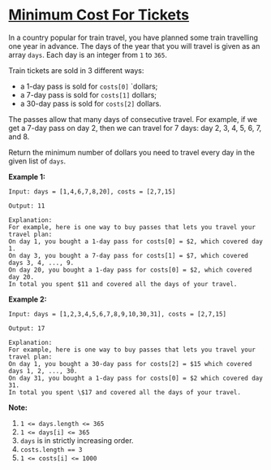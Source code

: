 # [Minimum Cost For Tickets](https://leetcode.com/explore/challenge/card/august-leetcoding-challenge/552/week-4-august-22nd-august-28th/3436/)

In a country popular for train travel, you have planned some train travelling one year in advance. The days of the year that you will travel is given as an array `days`. Each day is an integer from `1` to `365`.

Train tickets are sold in 3 different ways:

-   a 1-day pass is sold for `costs[0]` `dollars;
-   a 7-day pass is sold for `costs[1]` dollars;
-   a 30-day pass is sold for `costs[2]` dollars.

The passes allow that many days of consecutive travel. For example, if we get a 7-day pass on day 2, then we can travel for 7 days: day 2, 3, 4, 5, 6, 7, and 8.

Return the minimum number of dollars you need to travel every day in the given list of `days`.

**Example 1:**

```
Input: days = [1,4,6,7,8,20], costs = [2,7,15]

Output: 11

Explanation:
For example, here is one way to buy passes that lets you travel your travel plan:
On day 1, you bought a 1-day pass for costs[0] = $2, which covered day 1.
On day 3, you bought a 7-day pass for costs[1] = $7, which covered days 3, 4, ..., 9.
On day 20, you bought a 1-day pass for costs[0] = $2, which covered day 20.
In total you spent $11 and covered all the days of your travel.
```

**Example 2:**

```
Input: days = [1,2,3,4,5,6,7,8,9,10,30,31], costs = [2,7,15]

Output: 17

Explanation:
For example, here is one way to buy passes that lets you travel your travel plan:
On day 1, you bought a 30-day pass for costs[2] = $15 which covered days 1, 2, ..., 30.
On day 31, you bought a 1-day pass for costs[0] = $2 which covered day 31.
In total you spent \$17 and covered all the days of your travel.
```

**Note:**

1. `1 <= days.length <= 365`
2. `1 <= days[i] <= 365`
3. `days` is in strictly increasing order.
4. `costs.length == 3`
5. `1 <= costs[i] <= 1000`
